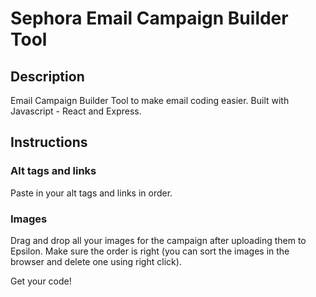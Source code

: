 # Sephora Email Campaign Builder Tool

## Description

Email Campaign Builder Tool to make email coding easier. Built with Javascript - React and Express. 

## Instructions

### Alt tags and links
Paste in your alt tags and links in order. 

### Images
Drag and drop all your images for the campaign after uploading them to Epsilon. 
Make sure the order is right (you can sort the images in the browser and delete one using right click).


Get your code!
